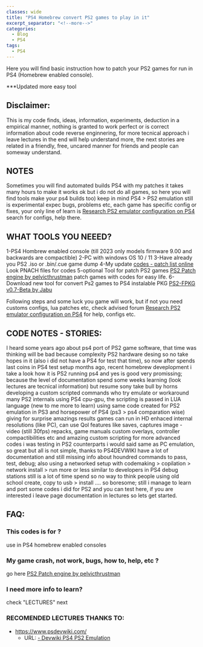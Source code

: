 ```yaml
---
classes: wide
title: "PS4 Homebrew convert PS2 games to play in it"
excerpt_separator: "<!--more-->"
categories:
  - Blog
  - PS4
tags:
  - PS4
---
```


Here you will find basic instruction how to patch your PS2 games for run in PS4 (Homebrew enabled console).

<!--more-->

***Updated more easy tool

## Disclaimer:
This is my code finds, ideas, information, experiments, deduction in a empirical manner, nothing is granted to work perfect or is correct information about code reverse enginnering, for more tecnical approach i leave lectures in the end will help understand more, the next stories are related in a friendly, free, uncared manner for friends and people can someway understand. 

## NOTES
Sometimes you will find automated builds PS4 with my patches it takes many hours to make it works ok but i do not do all games, so here you will find tools make your ps4 builds too)
keep in mind PS4 > PS2 emulation still is experimental expec bugs, problems etc, each game has specific config or fixes, your only line of learn is [Research PS2 emulator configuration on PS4](https://www.psx-place.com/threads/research-ps2-emulator-configuration-on-ps4.16131/) search for configs, help there.

## WHAT TOOLS YOU NEEED?

1-PS4 Hombrew enabled console (till 2023 only models firmware 9.00 and backwards are compactible)
2-PC with windows OS 10 / 11
3-Have already you PS2 .iso or .bin/.cue game dump
4-My update [codes - patch list online](https://docs.google.com/spreadsheets/d/e/2PACX-1vQK9yHshfnqIwf66Xb0MIG_hJ44fhPuBByI7jE8-OGSC1M63CN-bPFUbwBu9AUpl9n1wlt3oqIxcgEC/pubhtml?gid=0&single=true) Look PNACH files for codes
5-optional Tool for patch PS2 games [PS2 Patch engine by pelvicthrustman](https://www.psx-place.com/resources/ps2-patch-engine-by-pelvicthrustman.694/) patch games with codes for easy life.
6-Download new tool for convert Ps2 games to PS4 instalable PKG [PS2-FPKG v0.7-Beta by Jabu](https://www.psx-place.com/threads/release-ps2-fpkg-v0-7-beta-a-complete-rewrite-of-my-ps2-to-ps4-converter.41916/#post-374371)

Following steps and some luck you game will work, but if not you need customs configs, lua patches etc, check advised forum [Research PS2 emulator configuration on PS4](https://www.psx-place.com/threads/research-ps2-emulator-configuration-on-ps4.16131/) for help, configs etc.

## CODE NOTES - STORIES:
I heard some years ago about ps4 port of PS2 game software, that time was thinking will be bad because complexity PS2 hardware desing so no take hopes in it (also i did not have a PS4 for test that time), so now after spends last coins in PS4 test setup months ago, recent homebrew deveplopment i take a look how it is PS2 running ps4 and yes is good very promissing; because the level of documentation spend some weeks learning (look lectures are tecnical information) but resume sony take bull by horns developing a custom scripted commands who try emulate or workaround many PS2 internals using PS4 cpu-gpu, the scripting is passed in LUA language (new to me more to learn) using same code created for PS2 emulation in PS3 and horsepower of PS4 (ps3 > ps4 comparation wise) giving for surprise amazings results games can run in HD enhaced internal resolutions (like PC), can use Qol features like saves, captures image - video (still 30fps) repacks, game manuals custom overlays, controller compactibilities etc and amazing custom scripting for more advanced codes i was testing in PS2 counterparts i would said same as PC emulation, so great but all is not simple, thanks to PS4DEVWIKI have a lot of documentation and still missing info about houndred commands to pass, test, debug; also using a networked setup with codemaking > copilation > network install > run more or less similar to developers in PS4 debug stations still is a lot of time spend so no way to think people using old school create, copy to usb > install .... so boresome; still i manage to learn and port some codes i did for PS2 and you can test here, if you are interested i leave page documentation in lectures so lets get started.

## FAQ:

### This codes is for ? 
use in PS4 homebrew enabled consoles

### My game crash, not work, bugs, how to, help, etc ? 
go here [PS2 Patch engine by pelvicthrustman](https://www.psx-place.com/resources/ps2-patch-engine-by-pelvicthrustman.694/)

### I need more info to learn?
check "LECTURES" next

### RECOMENDED LECTURES THANKS TO:
- https://www.psdevwiki.com/
    - URL: [- Devwiki PS4 PS2 Emulation](https://www.psdevwiki.com/ps4/PS2_Emulation)
	
